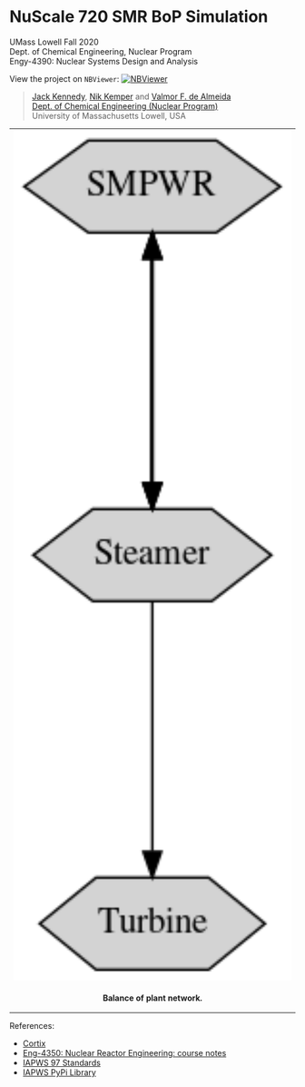# NuScale 720 SMR BoP Simulation

UMass Lowell Fall 2020 <br>
Dept. of Chemical Engineering, Nuclear Program <br>
Engy-4390: Nuclear Systems Design and Analysis

View the project on `NBViewer`: [![NBViewer](https://raw.githubusercontent.com/jupyter/design/master/logos/Badges/nbviewer_badge.svg)](https://nbviewer.jupyter.org/github/dpploy/engy-4390/blob/main/sm-pwr/project-report.ipynb)


 >[Jack Kennedy](https://github.com/xxxx), [Nik Kemper](https://github.com/xxxx) and [Valmor F. de Almeida](https://github.com/dealmeidavf) <br>
 >[Dept. of Chemical Engineering (Nuclear Program)](https://www.uml.edu/Engineering/Chemical/faculty/de-Almeida-Valmor.aspx) <br>
 >University of Massachusetts Lowell, USA <br>


|  |
|---|
| <img width="600" src="pics/network-0.gv.png" title="Plant Layout">|
| <p style="text-align:center;"><b>Balance of plant network.</b></p> |


References:

 + [Cortix](https://cortix.org/)
 + [Eng-4350: Nuclear Reactor Engineering: course notes](https://github.com/dpploy/engy-4350)
 + [IAPWS 97 Standards](http://www.iapws.org/relguide/IF97-Rev.html)
 + [IAPWS PyPi Library](https://pypi.org/project/iapws/)

